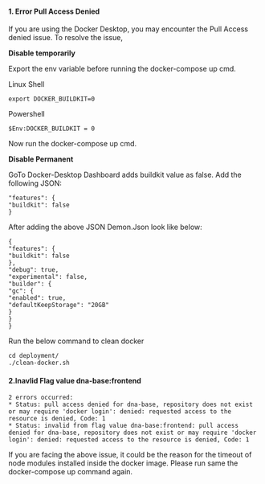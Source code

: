 #### **1. Error Pull Access Denied**

If you are using the Docker Desktop, you may encounter the Pull Access denied issue. To resolve the issue,

**Disable temporarily**

Export the env variable before running the docker-compose up cmd.

Linux Shell

```
export DOCKER_BUILDKIT=0
```

Powershell

```
$Env:DOCKER_BUILDKIT = 0
```

Now run the docker-compose up cmd.

**Disable Permanent**

GoTo Docker-Desktop Dashboard adds buildkit value as false.
Add the following JSON:

```
"features": {
"buildkit": false
}
```

After adding the above JSON Demon.Json look like below:

```
{
"features": {
"buildkit": false
},
"debug": true,
"experimental": false,
"builder": {
"gc": {
"enabled": true,
"defaultKeepStorage": "20GB"
}
}
}
```

Run the below command to clean docker

```
cd deployment/
./clean-docker.sh
```

#### 2.Inavlid Flag value dna-base:frontend

```
2 errors occurred:
* Status: pull access denied for dna-base, repository does not exist or may require 'docker login': denied: requested access to the resource is denied, Code: 1
* Status: invalid from flag value dna-base:frontend: pull access denied for dna-base, repository does not exist or may require 'docker login': denied: requested access to the resource is denied, Code: 1
```

If you are facing the above issue, it could be the reason for the timeout of node modules installed inside the docker image. Please run same the docker-compose up command again.
